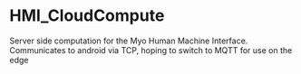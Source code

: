 # HMI_CloudCompute
Server side computation for the Myo Human Machine Interface. Communicates to android via TCP, hoping to switch to MQTT for use on the edge
